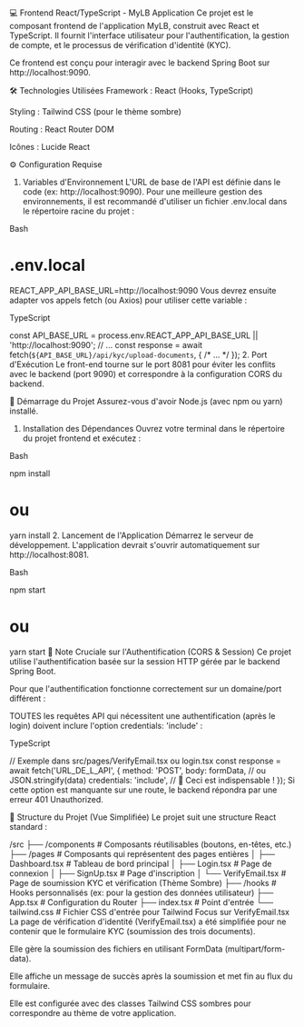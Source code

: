 💻 Frontend React/TypeScript - MyLB Application
Ce projet est le composant frontend de l'application MyLB, construit avec React et TypeScript. Il fournit l'interface utilisateur pour l'authentification, la gestion de compte, et le processus de vérification d'identité (KYC).

Ce frontend est conçu pour interagir avec le backend Spring Boot sur http://localhost:9090.

🛠️ Technologies Utilisées
Framework : React (Hooks, TypeScript)

Styling : Tailwind CSS (pour le thème sombre)

Routing : React Router DOM

Icônes : Lucide React

⚙️ Configuration Requise
1. Variables d'Environnement
L'URL de base de l'API est définie dans le code (ex: http://localhost:9090). Pour une meilleure gestion des environnements, il est recommandé d'utiliser un fichier .env.local dans le répertoire racine du projet :

Bash

# .env.local
REACT_APP_API_BASE_URL=http://localhost:9090
Vous devrez ensuite adapter vos appels fetch (ou Axios) pour utiliser cette variable :

TypeScript

const API_BASE_URL = process.env.REACT_APP_API_BASE_URL || 'http://localhost:9090'; 
// ...
const response = await fetch(`${API_BASE_URL}/api/kyc/upload-documents`, { /* ... */ });
2. Port d'Exécution
Le front-end tourne sur le port 8081 pour éviter les conflits avec le backend (port 9090) et correspondre à la configuration CORS du backend.

🚀 Démarrage du Projet
Assurez-vous d'avoir Node.js (avec npm ou yarn) installé.

1. Installation des Dépendances
Ouvrez votre terminal dans le répertoire du projet frontend et exécutez :

Bash

npm install
# ou
yarn install
2. Lancement de l'Application
Démarrez le serveur de développement. L'application devrait s'ouvrir automatiquement sur http://localhost:8081.

Bash

npm start
# ou
yarn start
🔑 Note Cruciale sur l'Authentification (CORS & Session)
Ce projet utilise l'authentification basée sur la session HTTP gérée par le backend Spring Boot.

Pour que l'authentification fonctionne correctement sur un domaine/port différent :

TOUTES les requêtes API qui nécessitent une authentification (après le login) doivent inclure l'option credentials: 'include' :

TypeScript

// Exemple dans src/pages/VerifyEmail.tsx ou login.tsx
const response = await fetch('URL_DE_L_API', {
    method: 'POST',
    body: formData, // ou JSON.stringify(data)
    credentials: 'include', // 🚨 Ceci est indispensable !
});
Si cette option est manquante sur une route, le backend répondra par une erreur 401 Unauthorized.

📂 Structure du Projet (Vue Simplifiée)
Le projet suit une structure React standard :

/src
├── /components         # Composants réutilisables (boutons, en-têtes, etc.)
├── /pages              # Composants qui représentent des pages entières
│   ├── Dashboard.tsx   # Tableau de bord principal
│   ├── Login.tsx       # Page de connexion
│   ├── SignUp.tsx      # Page d'inscription
│   └── VerifyEmail.tsx # Page de soumission KYC et vérification (Thème Sombre)
├── /hooks              # Hooks personnalisés (ex: pour la gestion des données utilisateur)
├── App.tsx             # Configuration du Router
├── index.tsx           # Point d'entrée
└── tailwind.css        # Fichier CSS d'entrée pour Tailwind
Focus sur VerifyEmail.tsx
La page de vérification d'identité (VerifyEmail.tsx) a été simplifiée pour ne contenir que le formulaire KYC (soumission des trois documents).

Elle gère la soumission des fichiers en utilisant FormData (multipart/form-data).

Elle affiche un message de succès après la soumission et met fin au flux du formulaire.

Elle est configurée avec des classes Tailwind CSS sombres pour correspondre au thème de votre application.
